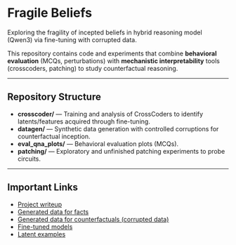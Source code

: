 # Fragile Beliefs

Exploring the fragility of incepted beliefs in hybrid reasoning model (Qwen3) via fine-tuning with corrupted data.

This repository contains code and experiments that combine **behavioral evaluation** (MCQs, perturbations) with **mechanistic interpretability** tools (crosscoders, patching) to study counterfactual reasoning.

---

## Repository Structure

* **crosscoder/** — Training and analysis of CrossCoders to identify latents/features acquired through fine-tuning.
* **datagen/** — Synthetic data generation with controlled corruptions for counterfactual inception.
* **eval\_qna\_plots/** — Behavioral evaluation plots (MCQs).
* **patching/** — Exploratory and unfinished patching experiments to probe circuits.

---

## Important Links

* [Project writeup](https://docs.google.com/document/d/1bRGN_LGHJcwbkWnSAT1lyNGf0xfOOa52cINZWspRats/edit?usp=sharing)
* [Generated data for facts](https://huggingface.co/datasets/Bhalewow/MATS_dataset_qwen)
* [Generated data for counterfactuals (corrupted data)](https://huggingface.co/datasets/Bhalewow/MATS_dataset)
* [Fine-tuned models](https://huggingface.co/collections/Bhalewow/mats-project-68ae115e63ae2d03c37e744e)
* [Latent examples](https://drive.google.com/drive/folders/1EKJfB8dE8KjoXYzUxTSPnOn8g2sqwv13?usp=sharing)


